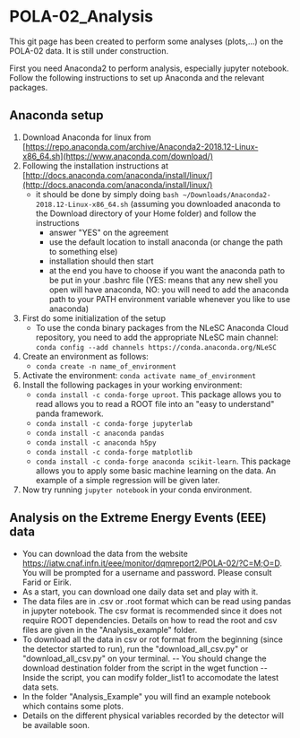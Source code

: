 # POLA-02_Analysis

This git page has been created to perform some analyses (plots,...) on the POLA-02 data. It is still under construction.

First you need Anaconda2 to perform analysis, especially jupyter notebook. Follow the following instructions to set up Anaconda and the relevant packages.

## Anaconda setup

1. Download Anaconda for linux from [https://repo.anaconda.com/archive/Anaconda2-2018.12-Linux-x86_64.sh](https://www.anaconda.com/download/)
2. Following the installation instructions at [http://docs.anaconda.com/anaconda/install/linux/](http://docs.anaconda.com/anaconda/install/linux/)
   - it should be done by simply doing `bash ~/Downloads/Anaconda2-2018.12-Linux-x86_64.sh` (assuming you downloaded anaconda to the Download directory of your Home folder) and follow the instructions
      - answer "YES" on the agreement
      - use the default location to install anaconda (or change the path to something else)
      - installation should then start
      - at the end you have to choose if you want the anaconda path to be put in your .bashrc file (YES: means that any new shell you open will have anaconda, NO: you will need to add the anaconda path to your PATH environment variable whenever you like to use anaconda)
3. First do some initialization of the setup
   - To use the conda binary packages from the NLeSC Anaconda Cloud repository, you need to add the appropriate NLeSC main channel: `conda config --add channels https://conda.anaconda.org/NLeSC`
4. Create an environment as follows: 
   - `conda create -n name_of_environment`
5. Activate the environment: `conda activate name_of_environment`
6. Install the following packages in your working environment:
   - `conda install -c conda-forge uproot`. This package allows you to read allows you to read a ROOT file into an "easy to understand" panda framework.
   - `conda install -c conda-forge jupyterlab`
   - `conda install -c anaconda pandas`
   - `conda install -c anaconda h5py`
   - `conda install -c conda-forge matplotlib`
   - `conda install -c conda-forge anaconda scikit-learn`. This package allows you to apply some basic machine learning on the data. An example of a simple regression will be given later.
7. Now try running `jupyter notebook` in your conda environment.

## Analysis on the Extreme Energy Events (EEE)  data

- You can download the data from the website https://iatw.cnaf.infn.it/eee/monitor/dqmreport2/POLA-02/?C=M;O=D. You will be prompted for a username and password. Please consult Farid or Eirik.
- As a start, you can download one daily data set and play with it.
- The data files are in .csv or .root format which can be read using pandas in jupyter notebook. The csv format is recommended since it does not require ROOT dependencies. Details on how to read the root and csv files are given in the "Analysis_example" folder.  
- To download all the data in csv or rot format from the beginning (since the detector started to run), run the "download_all_csv.py" or "download_all_csv.py" on your terminal.
-- You should change the download destination folder from the script in the wget function
-- Inside the script, you can modify folder_list1 to accomodate the latest data sets.
- In the folder "Analysis_Example" you will find an example notebook which contains some plots.
- Details on the different physical variables recorded by the detector will be available soon.